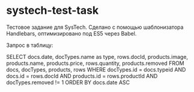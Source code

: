 # systech-test-task
Тестовое задание для SysTech. Сделано с помощью шаблонизатора Handlebars, оптимизировано под ES5 через Babel.

Запрос в таблицу:

SELECT docs.date, docTypes.name as type, rows.docId, products.image, products.name, products.price, rows.quantity, products.removed
FROM docs, docTypes, products, rows
WHERE docTypes.id = docs.typeid AND docs.id = rows.docId AND products.id = rows.productId AND docTypes.removed != 1
ORDER BY docs.date ASC
